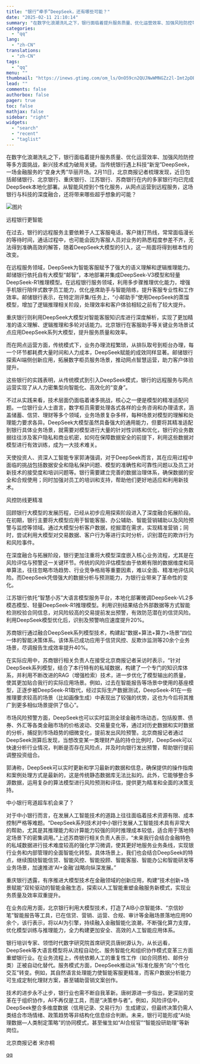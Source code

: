 ```yaml
---
title: "银行“牵手”DeepSeek，还有哪些可能？"
date: "2025-02-11 21:10:14"
summary: "在数字化浪潮洗礼之下，银行面临着提升服务质量、优化运营效率、加强风险防控等多方面挑战，新兴技术成为破..."
categories:
  - "qq"
lang:
  - "zh-CN"
translations:
  - "zh-CN"
tags:
  - "qq"
menu: ""
thumbnail: "https://inews.gtimg.com/om_ls/OnO59cn2QUJNwWMNGZz2l-Imt2pDBbDtq6FRv2vnFuFKsAA_640360/0"
lead: ""
comments: false
authorbox: false
pager: true
toc: false
mathjax: false
sidebar: "right"
widgets:
  - "search"
  - "recent"
  - "taglist"
---
```


在数字化浪潮洗礼之下，银行面临着提升服务质量、优化运营效率、加强风险防控等多方面挑战，新兴技术成为破局关键。当传统银行遇上科技“新宠”DeepSeek，一场金融服务的“变身大秀”华丽开场。2月11日，北京商报记者梳理发现，近日包括邮储银行、北京银行、重庆银行、江苏银行、苏商银行在内的多家银行均已完成DeepSeek本地化部署。从智能风控到个性化服务，从网点运营到远程服务，这场银行与科技的深度融合，还将带来哪些超乎想象的可能？

![图片](https://inews.gtimg.com/om_bt/OHoiiOYzh_5_fKDEj2WfekdimVKf1JaiFKhlLVbF7esyQAA/641)

远程银行更智能

在过去，银行的远程服务主要依赖于人工客服电话，客户拨打热线，常常面临漫长的等待时间，通话过程中，也可能会因为客服人员对业务的熟悉程度参差不齐，无法得到准确高效的解答，随着DeepSeek大模型的引入，这一局面将得到根本性的改变。

在远程服务领域，DeepSeek为智能客服赋予了强大的语义理解和逻辑推理能力。邮储银行依托自有大模型“邮智”，本地部署并集成DeepSeek-V3模型和轻量DeepSeek-R1推理模型。在远程银行服务领域，利用多步骤推理优化能力，增强手机银行陪伴式数字员工能力，优化座席助手与智能陪练，提升客服专业性和工作效率。邮储银行表示，在特定测评集/任务上，“小邮助手”使用DeepSeek的蒸馏模型，增加了逻辑推理相关阶段，处理效率和客户体验相较之前有了较大提升。

重庆银行则利用DeepSeek大模型对智能客服知识库进行深度解析，实现了更加精准的语义理解、逻辑推理和多轮对话能力。北京银行在客服助手等关键业务场景试点应用DeepSeek系列大模型，提升服务质量和效率。

而在网点运营方面，传统模式下，业务办理流程繁琐，从排队取号到柜台办理，每一个环节都耗费大量时间和人力成本，DeepSeek赋能的成效同样显著。邮储银行探索AI端侧创新应用，拓展数字柜员服务场景，推动网点智慧运营，助力客户体验提升。

这些银行的实践表明，从传统模式到引入DeepSeek模式，银行的远程服务与网点运营实现了从人力密集型向智能化、高效化的“变身”。

不过从实践来看，技术层面仍面临着诸多挑战，核心之一便是模型的精准适配问题。一位银行业人士直言，数字柜员需要处理各式各样的业务咨询和办理请求，涵盖储蓄、信贷、理财等多个领域，业务场景复杂多样，每种场景对模型的理解和处理能力要求各异。DeepSeek大模型虽然具备强大的通用能力，但要将其精准适配到银行具体业务场景，就需要对模型进行大量的针对性训练和优化，银行的业务数据往往涉及客户隐私和商业机密，如何在保障数据安全的前提下，利用这些数据对模型进行有效训练，成为一大技术难关。

天使投资人、资深人工智能专家郭涛强调，对于DeepSeek而言，其在应用过程中面临的挑战包括数据安全和隐私保护问题、模型的准确性和可靠性问题以及员工对新技术的接受度和培训问题等。银行需要建立完善的数据治理体系，确保数据的安全和合规使用；同时加强对员工的培训和支持，帮助他们更好地适应和利用新技术。

风控防线更精准

回顾银行大模型的发展历程，已经从初步应用探索阶段进入了深度融合拓展阶段。在初期，银行主要将大模型应用于智能客服、办公辅助、智能营销辅助以及风险预警与监控等领域。通过大模型分析客户数据，挖掘潜在需求，实现精准营销；同时，尝试利用大模型对交易数据、客户行为等进行实时分析，识别潜在的欺诈行为和风险事件。

在深度融合与拓展阶段，银行更加注重将大模型深度嵌入核心业务流程，尤其是在风险评估与预警这一关键环节。传统的风险评估模型由于依赖有限的数据维度和简单算法，往往忽略市场趋势、行业竞争格局等重要因素，难以全面、精准地评估风险。而DeepSeek凭借强大的数据分析与预测能力，为银行业带来了革命性的变化。

江苏银行依托“智慧小苏”大语言模型服务平台，本地化部署微调DeepSeek-VL2多模态模型、轻量DeepSeek-R1推理模型。利用识别结果结合外部数据等方式智能检测校验合同信息，对风险较高的交易提前发出预警，有效防范潜在的信贷风险。利用DeepSeek模型优化后，识别及预警响应速度提升20%。

苏商银行通过融合DeepSeek系列模型技术，构建起“数据+算法+算力+场景”四位一体的智能决策体系。该体系已成功应用于信贷风控、反欺诈监测等20余个业务场景，尽调报告生成效率提升40%。

在实际应用中，苏商银行相关负责人在接受北京商报记者采访时表示，“针对DeepSeek系列模型，结合了本行特有的私域数据，构建了一个专门的知识库体系，并利用不断改进的RAG（增强检索）技术，进一步优化了模型输出的质量，使其更加贴合我行的实际应用场景。例如，过去在智能报告等场景中使用的基座模型，正逐步被DeepSeek-R1取代，经过实际生产数据测试，DeepSeek-R1在一些推理要求较高的场景（比如画像生成）中表现出了较强的优势，这也为今后将其推广到更多相似场景提供了信心”。

市场风险预警方面，DeepSeek也可以实时监测全球金融市场动态，包括股票、债券、外汇等各类金融市场的价格波动、交易量变化等，通过对历史数据和实时数据的分析，捕捉到市场趋势的细微变化，提前发出风险预警。北京商报记者通过DeepSeek测算后发现，当想改变某一类理财产品的持仓比例时，DeepSeek可以快速分析行业情况，判断是否存在风险点，并及时向银行发出预警，帮助银行提前调整投资组合。

郭涛称，DeepSeek可以实时更新和学习最新的数据和信息，确保提供的操作指南和案例处理方式是最新的，这是传统静态数据库无法比拟的。此外，它能够整合多源数据，运用复杂的算法模型进行风险预测和评估，提供更为精准和全面的决策支持。

中小银行弯道超车机会来了？

对于中小银行而言，在发展人工智能技术的道路上往往面临着技术资源有限、成本控制严格等难题。“DeepSeek系列技术对中小银行发展人工智能技术具有非常大的帮助，尤其是其推理能力和计算能力较强的同时推理成本较低，适合用于落地特定场景下的密集调用。”上述苏商银行相关负责人表示，“未来我行会结合金融特色的私域数据进行技术难度较高的强化学习微调，使其更好地服务业务条线，实现银行业务和内部管理的全面智能化转型。具体场景上，我们也会结合DeepSeek的特点，继续围绕智能信贷、智能风控、智能投顾、智能客服、智能办公和智能研发等业务场景，加速推进‘AI+金融’战略向纵深发展。”

重庆银行透露，有序推进大模型技术在金融领域的创新应用，构建“技术创新+场景赋能”双轮驱动的智能金融生态，探索以人工智能重塑金融服务新模式，实现业务质量及效率双重提升。

在业务应用方面，北京银行利用大模型技术，打造了AIB小京智能体、“京信妙笔”智能报告等工具，已在信贷、营销、运营、合规、审计等金融场景落地应用90余个，该行表示，将以AI为引擎，持续融入金融智能化浪潮，不断强化算力支撑，优化模型训练与推理能力，全力构建更加安全、高效的人工智能应用体系。

银行培训专家、领悟时代数字研究院首席研究员唐树源认为，从长远看，DeepSeek等大语言模型将从流程自动化、服务智能化和组织协作模式变革三方面重塑银行业。在业务流程上，传统依赖人工的重复性工作（如合同质检、邮件分类）正被自动化替代。服务模式方面，DeepSeek推动从“标准化服务”向“个性化交互”转变。例如，其自然语言处理能力使智能客服更精准，而客户数据分析能力可生成定制化理财方案，甚至辅助营销文案创作。

技术的进步永不止步，银行业也需不断自我革新。唐树源进一步指出，更深层的变革在于组织协作，AI不再仅是工具，而是“决策参与者”。例如，风险评估中，DeepSeek整合多维度数据（信用记录、交易行为）生成建议，但最终决策仍需人类结合市场情绪、政策趋势等非结构化信息综合判断。未来，银行可能形成“AI处理数据—人类制定策略”的协同模式，甚至催生如“AI合规官”“智能投研助理”等新岗位。

北京商报记者 宋亦桐

[qq](https://new.qq.com/rain/a/20250211A08GT700)
